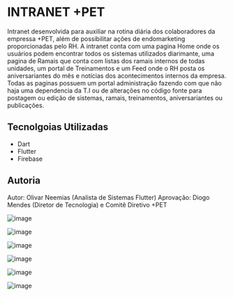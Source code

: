 # INTRANET +PET

Intranet desenvolvida para auxiliar na rotina diária dos colaboradores da empressa +PET,
além de possibilitar ações de endomarketing proporcionadas pelo RH.
A intranet conta com uma pagina Home onde os usuários podem encontrar todos os sistemas utilizados diarimante,
uma pagina de Ramais que conta com listas dos ramais internos de todas unidades,
um portal de Treinamentos e um Feed onde o RH posta os aniversariantes do mês e notícias dos acontecimentos
internos da empresa. Todas as paginas possuem um portal administração fazendo com que não haja uma dependencia da T.I
ou de alterações no código fonte para postagem ou edição de sistemas, ramais, treinamentos, aniversariantes ou publicações.

## Tecnolgoias Utilizadas

- Dart
- Flutter
- Firebase

## Autoria
Autor: Olivar Neemias (Analista de Sistemas Flutter)
Aprovação: Diogo Mendes (Diretor de Tecnologia) e Comitê Diretivo +PET

![image](https://github.com/Olivaar/Intranet-PET/assets/72718272/96d1d283-c1d4-4b40-bfa7-16adb86a982c)

![image](https://github.com/Olivaar/Intranet-PET/assets/72718272/379f47fa-a617-474c-8a2d-a1098a10be19)

![image](https://github.com/Olivaar/Intranet-PET/assets/72718272/388c1065-f3fb-4770-a90d-f1c8bc468f12)

![image](https://github.com/Olivaar/Intranet-PET/assets/72718272/3d080dd2-a5d4-412c-8b2a-ef76eb2ad8d1)

![image](https://github.com/Olivaar/Intranet-PET/assets/72718272/b5839405-b49c-4207-beda-1e6a2f684d2f)

![image](https://github.com/Olivaar/Intranet-PET/assets/72718272/0876f765-8992-4d20-ab16-6dea806d3fb7)





